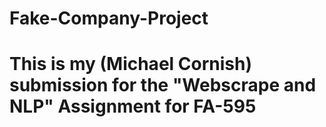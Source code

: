 # Fake-Company-Project
# This is my (Michael Cornish) submission for the "Webscrape and NLP" Assignment for FA-595
